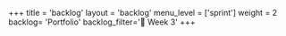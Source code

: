 +++
title = 'backlog'
layout = 'backlog'
menu_level = ['sprint']
weight = 2
backlog= 'Portfolio'
backlog_filter='📅 Week 3'
+++
